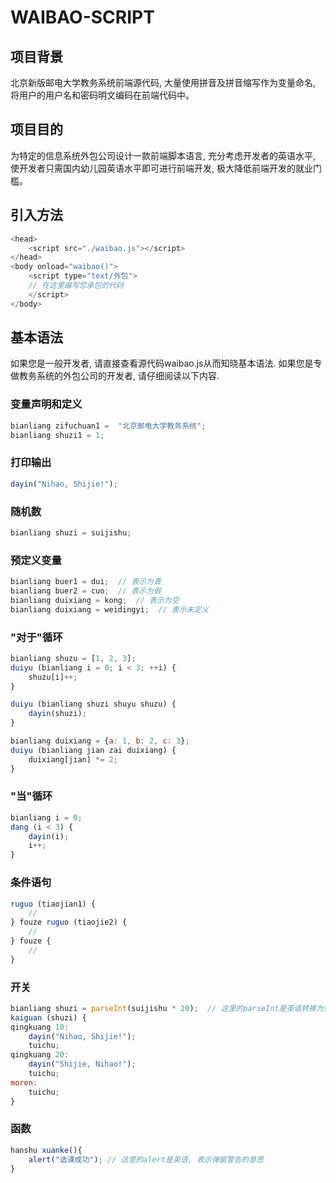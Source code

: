 # WAIBAO-SCRIPT

## 项目背景

北京新版邮电大学教务系统前端源代码, 大量使用拼音及拼音缩写作为变量命名, 将用户的用户名和密码明文编码在前端代码中。

## 项目目的

为特定的信息系统外包公司设计一款前端脚本语言, 充分考虑开发者的英语水平, 使开发者只需国内幼儿园英语水平即可进行前端开发, 极大降低前端开发的就业门槛。

## 引入方法

```js
<head>
    <script src="./waibao.js"></script>
</head>
<body onload="waibao()">
    <script type="text/外包">
    // 在这里编写您承包的代码
    </script>
</body>
```

## 基本语法

如果您是一般开发者, 请直接查看源代码waibao.js从而知晓基本语法. 如果您是专做教务系统的外包公司的开发者, 请仔细阅读以下内容.

### 变量声明和定义

```js
bianliang zifuchuan1 =  "北京邮电大学教务系统";
bianliang shuzi1 = 1;
```

### 打印输出

```js
dayin("Nihao, Shijie!");
```

### 随机数

```js
bianliang shuzi = suijishu;
```

### 预定义变量

```js
bianliang buer1 = dui;  // 表示为真
bianliang buer2 = cuo;  // 表示为假
bianliang duixiang = kong;  // 表示为空
bianliang duixiang = weidingyi;  // 表示未定义
```

### "对于"循环

```js
bianliang shuzu = [1, 2, 3];
duiyu (bianliang i = 0; i < 3; ++i) {
    shuzu[i]++;
}

duiyu (bianliang shuzi shuyu shuzu) {
    dayin(shuzi);
}

bianliang duixiang = {a: 1, b: 2, c: 3};
duiyu (bianliang jian zai duixiang) {
    duixiang[jian] *= 2;
}
```

### "当"循环

```js
bianliang i = 0;
dang (i < 3) {
    dayin(i);
    i++;
}
```

### 条件语句

```js
ruguo (tiaojian1) {
    //
} fouze ruguo (tiaojie2) {
    //
} fouze {
    //
}
```

### 开关

```js
bianliang shuzi = parseInt(suijishu * 20);  // 这里的parseInt是英语转换为整型数的意思, 由于还处在测试阶段, 未完全实现拼音编程, 请谅解
kaiguan (shuzi) {
qingkuang 10:
    dayin("Nihao, Shijie!");
    tuichu;
qingkuang 20:
    dayin("Shijie, Nihao!");
    tuichu;
moren:
    tuichu;
}
```

### 函数

```js
hanshu xuanke(){
    alert("选课成功"); // 这里的alert是英语, 表示弹窗警告的意思
}
```
